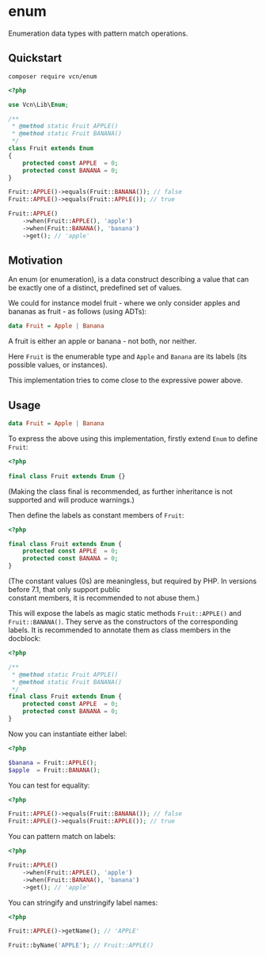 # enum

Enumeration data types with pattern match operations.

## Quickstart

`composer require vcn/enum`

```php
<?php

use Vcn\Lib\Enum;

/**
 * @method static Fruit APPLE()
 * @method static Fruit BANANA()
 */
class Fruit extends Enum
{
    protected const APPLE  = 0;
    protected const BANANA = 0;
}

Fruit::APPLE()->equals(Fruit::BANANA()); // false
Fruit::APPLE()->equals(Fruit::APPLE()); // true

Fruit::APPLE()
    ->when(Fruit::APPLE(), 'apple')
    ->when(Fruit::BANANA(), 'banana')
    ->get(); // 'apple'
```

## Motivation

An enum (or enumeration), is a data construct describing a value that can be exactly one of a distinct, predefined set of values.

We could for instance model fruit - where we only consider apples and bananas as fruit - as follows (using ADTs):

```haskell
data Fruit = Apple | Banana
```

A fruit is either an apple or banana - not both, nor neither.

Here `Fruit` is the enumerable type and `Apple` and `Banana` are its labels (its possible values, or instances).

This implementation tries to come close to the expressive power above.

## Usage

```haskell
data Fruit = Apple | Banana
```

To express the above using this implementation, firstly extend `Enum` to define `Fruit`:

```php
<?php
 
final class Fruit extends Enum {}
```

(Making the class final is recommended, as further inheritance is not supported and will produce warnings.)         

Then define the labels as constant members of `Fruit`:

```php
<?php

final class Fruit extends Enum {
    protected const APPLE  = 0;
    protected const BANANA = 0;
}
```

(The constant values (0s) are meaningless, but required by PHP. In versions before 7.1, that only support public    
constant members, it is recommended to not abuse them.)

This will expose the labels as magic static methods `Fruit::APPLE()` and `Fruit::BANANA()`.
They serve as the constructors of the corresponding labels.
It is recommended to annotate them as class members in the docblock:

```php
<?php

/**
 * @method static Fruit APPLE()
 * @method static Fruit BANANA()
 */
final class Fruit extends Enum {
    protected const APPLE  = 0;
    protected const BANANA = 0;
}
```

Now you can instantiate either label:

```php
<?php

$banana = Fruit::APPLE();
$apple  = Fruit::BANANA();
```

You can test for equality:

```php
<?php

Fruit::APPLE()->equals(Fruit::BANANA()); // false
Fruit::APPLE()->equals(Fruit::APPLE()); // true
```

You can pattern match on labels:

```php
<?php

Fruit::APPLE()
    ->when(Fruit::APPLE(), 'apple')
    ->when(Fruit::BANANA(), 'banana')
    ->get(); // 'apple'
```

You can stringify and unstringify label names:

```php
<?php

Fruit::APPLE()->getName(); // 'APPLE'

Fruit::byName('APPLE'); // Fruit::APPLE()
```
